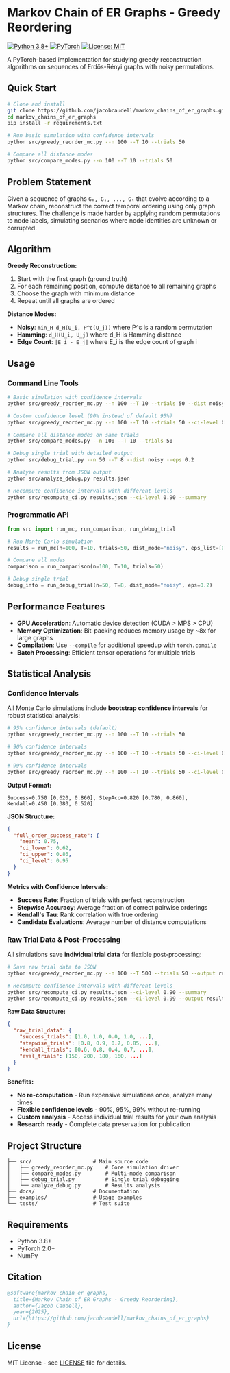 # Markov Chain of ER Graphs - Greedy Reordering

[![Python 3.8+](https://img.shields.io/badge/python-3.8+-blue.svg)](https://www.python.org/downloads/)
[![PyTorch](https://img.shields.io/badge/PyTorch-2.0+-red.svg)](https://pytorch.org/)
[![License: MIT](https://img.shields.io/badge/License-MIT-yellow.svg)](https://opensource.org/licenses/MIT)

A PyTorch-based implementation for studying greedy reconstruction algorithms on sequences of Erdős-Rényi graphs with noisy permutations.

## Quick Start

```bash
# Clone and install
git clone https://github.com/jacobcaudell/markov_chains_of_er_graphs.git
cd markov_chains_of_er_graphs
pip install -r requirements.txt

# Run basic simulation with confidence intervals
python src/greedy_reorder_mc.py --n 100 --T 10 --trials 50

# Compare all distance modes
python src/compare_modes.py --n 100 --T 10 --trials 50
```

## Problem Statement

Given a sequence of graphs `G₀, G₁, ..., Gₜ` that evolve according to a Markov chain, reconstruct the correct temporal ordering using only graph structures. The challenge is made harder by applying random permutations to node labels, simulating scenarios where node identities are unknown or corrupted.

## Algorithm

**Greedy Reconstruction:**
1. Start with the first graph (ground truth)
2. For each remaining position, compute distance to all remaining graphs
3. Choose the graph with minimum distance
4. Repeat until all graphs are ordered

**Distance Modes:**
- **Noisy**: `min_H d_H(U_i, P^ε(U_j))` where P^ε is a random permutation
- **Hamming**: `d_H(U_i, U_j)` where d_H is Hamming distance  
- **Edge Count**: `|E_i - E_j|` where E_i is the edge count of graph i

## Usage

### Command Line Tools

```bash
# Basic simulation with confidence intervals
python src/greedy_reorder_mc.py --n 100 --T 10 --trials 50 --dist noisy --eps 0.2

# Custom confidence level (90% instead of default 95%)
python src/greedy_reorder_mc.py --n 100 --T 10 --trials 50 --ci-level 0.90

# Compare all distance modes on same trials
python src/compare_modes.py --n 100 --T 10 --trials 50

# Debug single trial with detailed output
python src/debug_trial.py --n 50 --T 8 --dist noisy --eps 0.2

# Analyze results from JSON output
python src/analyze_debug.py results.json

# Recompute confidence intervals with different levels
python src/recompute_ci.py results.json --ci-level 0.90 --summary
```

### Programmatic API

```python
from src import run_mc, run_comparison, run_debug_trial

# Run Monte Carlo simulation
results = run_mc(n=100, T=10, trials=50, dist_mode="noisy", eps_list=[0.1, 0.2])

# Compare all modes
comparison = run_comparison(n=100, T=10, trials=50)

# Debug single trial
debug_info = run_debug_trial(n=50, T=8, dist_mode="noisy", eps=0.2)
```

## Performance Features

- **GPU Acceleration**: Automatic device detection (CUDA > MPS > CPU)
- **Memory Optimization**: Bit-packing reduces memory usage by ~8x for large graphs
- **Compilation**: Use `--compile` for additional speedup with `torch.compile`
- **Batch Processing**: Efficient tensor operations for multiple trials

## Statistical Analysis

### Confidence Intervals

All Monte Carlo simulations include **bootstrap confidence intervals** for robust statistical analysis:

```bash
# 95% confidence intervals (default)
python src/greedy_reorder_mc.py --n 100 --T 10 --trials 50

# 90% confidence intervals
python src/greedy_reorder_mc.py --n 100 --T 10 --trials 50 --ci-level 0.90

# 99% confidence intervals  
python src/greedy_reorder_mc.py --n 100 --T 10 --trials 50 --ci-level 0.99
```

**Output Format:**
```
Success=0.750 [0.620, 0.860], StepAcc=0.820 [0.780, 0.860], Kendall=0.450 [0.380, 0.520]
```

**JSON Structure:**
```json
{
  "full_order_success_rate": {
    "mean": 0.75,
    "ci_lower": 0.62,
    "ci_upper": 0.86,
    "ci_level": 0.95
  }
}
```

**Metrics with Confidence Intervals:**
- **Success Rate**: Fraction of trials with perfect reconstruction
- **Stepwise Accuracy**: Average fraction of correct pairwise orderings
- **Kendall's Tau**: Rank correlation with true ordering
- **Candidate Evaluations**: Average number of distance computations

### Raw Trial Data & Post-Processing

All simulations save **individual trial data** for flexible post-processing:

```bash
# Save raw trial data to JSON
python src/greedy_reorder_mc.py --n 100 --T 500 --trials 50 --output results.json

# Recompute confidence intervals with different levels
python src/recompute_ci.py results.json --ci-level 0.90 --summary
python src/recompute_ci.py results.json --ci-level 0.99 --output results_99ci.json
```

**Raw Data Structure:**
```json
{
  "raw_trial_data": {
    "success_trials": [1.0, 1.0, 0.0, 1.0, ...],
    "stepwise_trials": [0.8, 0.9, 0.7, 0.85, ...],
    "kendall_trials": [0.6, 0.8, 0.4, 0.7, ...],
    "eval_trials": [150, 200, 180, 160, ...]
  }
}
```

**Benefits:**
- **No re-computation** - Run expensive simulations once, analyze many times
- **Flexible confidence levels** - 90%, 95%, 99% without re-running
- **Custom analysis** - Access individual trial results for your own analysis
- **Research ready** - Complete data preservation for publication

## Project Structure

```
├── src/                    # Main source code
│   ├── greedy_reorder_mc.py    # Core simulation driver
│   ├── compare_modes.py        # Multi-mode comparison
│   ├── debug_trial.py          # Single trial debugging
│   └── analyze_debug.py        # Results analysis
├── docs/                   # Documentation
├── examples/               # Usage examples
└── tests/                  # Test suite
```

## Requirements

- Python 3.8+
- PyTorch 2.0+
- NumPy

## Citation

```bibtex
@software{markov_chain_er_graphs,
  title={Markov Chain of ER Graphs - Greedy Reordering},
  author={Jacob Caudell},
  year={2025},
  url={https://github.com/jacobcaudell/markov_chains_of_er_graphs}
}
```

## License

MIT License - see [LICENSE](LICENSE) file for details.